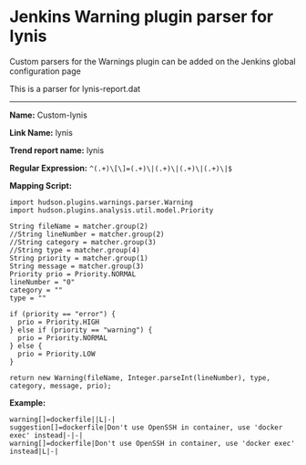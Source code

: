 # Jenkins Warning plugin parser for lynis

Custom parsers for the Warnings plugin can be added on the Jenkins global configuration page

This is a parser for lynis-report.dat

---

**Name:** Custom-lynis

**Link Name:** lynis

**Trend report name:** lynis

**Regular Expression:** `^(.+)\[\]=(.+)\|(.+)\|(.+)\|(.+)\|$`

**Mapping Script:**
```
import hudson.plugins.warnings.parser.Warning
import hudson.plugins.analysis.util.model.Priority

String fileName = matcher.group(2)
//String lineNumber = matcher.group(2)
//String category = matcher.group(3)
//String type = matcher.group(4)
String priority = matcher.group(1)
String message = matcher.group(3)
Priority prio = Priority.NORMAL
lineNumber = "0"
category = ""
type = ""

if (priority == "error") {
  prio = Priority.HIGH
} else if (priority == "warning") {
  prio = Priority.NORMAL
} else {
  prio = Priority.LOW
}

return new Warning(fileName, Integer.parseInt(lineNumber), type, category, message, prio);
```
**Example:**
```
warning[]=dockerfile||L|-|
suggestion[]=dockerfile|Don't use OpenSSH in container, use 'docker exec' instead|-|-|
warning[]=dockerfile|Don't use OpenSSH in container, use 'docker exec' instead|L|-|
```
